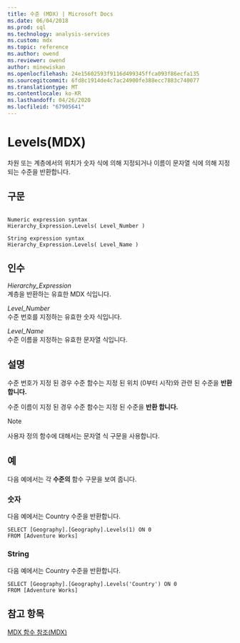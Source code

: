```yaml
---
title: 수준 (MDX) | Microsoft Docs
ms.date: 06/04/2018
ms.prod: sql
ms.technology: analysis-services
ms.custom: mdx
ms.topic: reference
ms.author: owend
ms.reviewer: owend
author: minewiskan
ms.openlocfilehash: 24e15602593f9116d499345ffca093f86ecfa135
ms.sourcegitcommit: 6fd8c1914de4c7ac24900fe388ecc7883c740077
ms.translationtype: MT
ms.contentlocale: ko-KR
ms.lasthandoff: 04/26/2020
ms.locfileid: "67905641"
---
```

# <a name="levels-mdx"></a>Levels(MDX)


  차원 또는 계층에서의 위치가 숫자 식에 의해 지정되거나 이름이 문자열 식에 의해 지정되는 수준을 반환합니다.  
  
## <a name="syntax"></a>구문  
  
```  
  
Numeric expression syntax  
Hierarchy_Expression.Levels( Level_Number )  
  
String expression syntax  
Hierarchy_Expression.Levels( Level_Name )  
```  
  
## <a name="arguments"></a>인수  
 *Hierarchy_Expression*  
 계층을 반환하는 유효한 MDX 식입니다.  
  
 *Level_Number*  
 수준 번호를 지정하는 유효한 숫자 식입니다.  
  
 *Level_Name*  
 수준 이름을 지정하는 유효한 문자열 식입니다.  
  
## <a name="remarks"></a>설명  
 수준 번호가 지정 된 경우 수준 함수는 지정 된 위치 (0부터 시작)와 관련 된 수준을 **반환 합니다.**  
  
 수준 이름이 지정 된 경우 수준 함수는 지정 된 수준을 **반환 합니다.**  
  
> [!NOTE]  
>  사용자 정의 함수에 대해서는 문자열 식 구문을 사용합니다.  
  
## <a name="examples"></a>예  
 다음 예에서는 각 **수준의** 함수 구문을 보여 줍니다.  
  
### <a name="numeric"></a>숫자  
 다음 예에서는 Country 수준을 반환합니다.  
  
```  
SELECT [Geography].[Geography].Levels(1) ON 0  
FROM [Adventure Works]  
```  
  
### <a name="string"></a>String  
 다음 예에서는 Country 수준을 반환합니다.  
  
```  
SELECT [Geography].[Geography].Levels('Country') ON 0  
FROM [Adventure Works]  
```  
  
## <a name="see-also"></a>참고 항목  
 [MDX 함수 참조&#40;MDX&#41;](../mdx/mdx-function-reference-mdx.md)  
  
  
